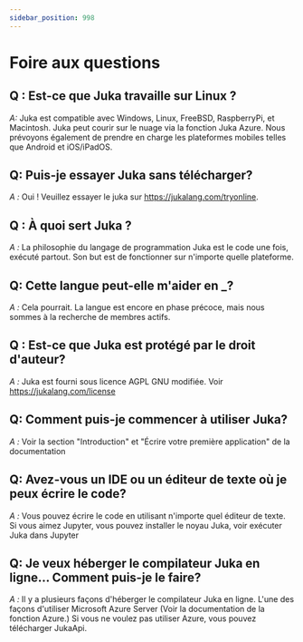 ```yaml
---
sidebar_position: 998
---
```


# Foire aux questions

## Q : Est-ce que Juka travaille sur Linux ?
*A:* Juka est compatible avec Windows, Linux, FreeBSD, RaspberryPi, et Macintosh. Juka peut courir sur le nuage via la fonction Juka Azure. Nous prévoyons également de prendre en charge les plateformes mobiles telles que Android et iOS/iPadOS.

## Q: Puis-je essayer Juka sans télécharger?
*A :* Oui ! Veuillez essayer le juka sur https://jukalang.com/tryonline.

## Q : À quoi sert Juka ?
*A :* La philosophie du langage de programmation Juka est le code une fois, exécuté partout. Son but est de fonctionner sur n'importe quelle plateforme.

## Q: Cette langue peut-elle m'aider en _?
*A :* Cela pourrait. La langue est encore en phase précoce, mais nous sommes à la recherche de membres actifs.

## Q : Est-ce que Juka est protégé par le droit d'auteur?
*A :* Juka est fourni sous licence AGPL GNU modifiée. Voir https://jukalang.com/license

## Q: Comment puis-je commencer à utiliser Juka?
*A :* Voir la section "Introduction" et "Écrire votre première application" de la documentation

## Q: Avez-vous un IDE ou un éditeur de texte où je peux écrire le code?
*A :* Vous pouvez écrire le code en utilisant n'importe quel éditeur de texte. Si vous aimez Jupyter, vous pouvez installer le noyau Juka, voir exécuter Juka dans Jupyter

## Q: Je veux héberger le compilateur Juka en ligne... Comment puis-je le faire?
*A :* Il y a plusieurs façons d'héberger le compilateur Juka en ligne. L'une des façons d'utiliser Microsoft Azure Server (Voir la documentation de la fonction Azure.) Si vous ne voulez pas utiliser Azure, vous pouvez télécharger JukaApi. 